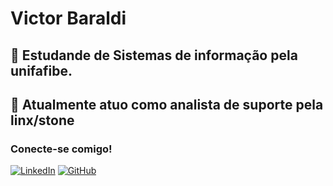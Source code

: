 # **Victor Baraldi**
 ## 📖 Estudande de Sistemas de informação pela unifafibe.

 ## 💭 Atualmente atuo como analista de suporte pela linx/stone 

### Conecte-se comigo!

[![LinkedIn](https://img.shields.io/badge/LinkedIn-0077B5?style=for-the-badge&logo=linkedin&logoColor=white)](https://www.linkedin.com/in/victor-baraldi/)
[![GitHub](https://img.shields.io/badge/GitHub-100000?style=for-the-badge&logo=github&logoColor=white)](https://github.com/VictorBaraldi)



